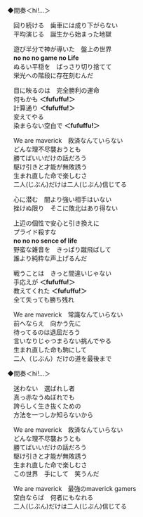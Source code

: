 ◆間奏＜hi!…＞

　回り続ける　歯車には成り下がらない  
　平均演じる　誕生から始まった地獄

　遊び半分で神が導いた　盤上の世界  
　**no no no game no Life**  
　ぬるい平穏を　ばっさり切り捨てて  
　栄光への階段に存在刻むんだ

　目に映るのは　完全勝利の運命  
　何もかも **＜fufuffu!＞**  
　計算通り **＜fufuffu!＞**  
　変えてやる  
　染まらない空白で **＜fufuffu!＞**

　We are maverick　救済なんていらない  
　どんな理不尽襲おうとも  
　勝てばいいだけの話だろう  
　駆け引きと才能が無敗誘う  
　生まれ直した命で楽しむさ  
　二人(じぶん)だけは二人(じぶん)信じてる

　心に潜む　闇より強い相手はいない  
　挫けぬ限り　そこに敗北はあり得ない

　上辺の個性で安心と引き換えに  
　プライド殺すな  
　**no no no sence of life**  
　野蛮な雑音を　きっぱり蹴飛ばして  
　誰より純粋な声上げるんだ

　戦うことは　きっと間違いじゃない  
　手応えが  **＜fufuffu!＞**  
　教えてくれた **＜fufuffu!＞**  
　全て失っても勝ち残れ

　We are maverick　常識なんていらない  
　前へならえ　向かう先に  
　待ってるのは退屈だろう  
　言いなりじゃつまらない挑んでやる  
　生まれ直した命も駒にして  
　二人（じぶん）だけの道を最後まで

◆間奏＜hi!…＞

　迷わない　選ばれし者  
　真っ赤なうぬぼれでも  
　誇らしく生き抜くための  
　方法を一つしか知らないから

　We are maverick　救済なんていらない  
　どんな理不尽襲おうとも  
　勝てばいいだけの話だろう  
　駆け引きと才能が無敗誘う  
　生まれ直した命で楽しむさ  
　この世界　手にして　笑うんだ

　We are maverick　最強のmaverick gamers  
　空白ならば　何者にもなれる  
　二人(じぶん)だけは二人(じぶん)信じてる
